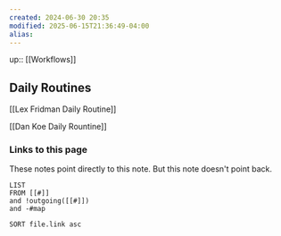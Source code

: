 ```yaml
---
created: 2024-06-30 20:35
modified: 2025-06-15T21:36:49-04:00
alias: 
---
```

up::  [[Workflows]]
## Daily Routines

[[Lex Fridman Daily Routine]]

[[Dan Koe Daily Rountine]]

### Links to this page
These notes point directly to this note. But this note doesn't point back.
```dataview
LIST
FROM [[#]]
and !outgoing([[#]])
and -#map

SORT file.link asc
```
